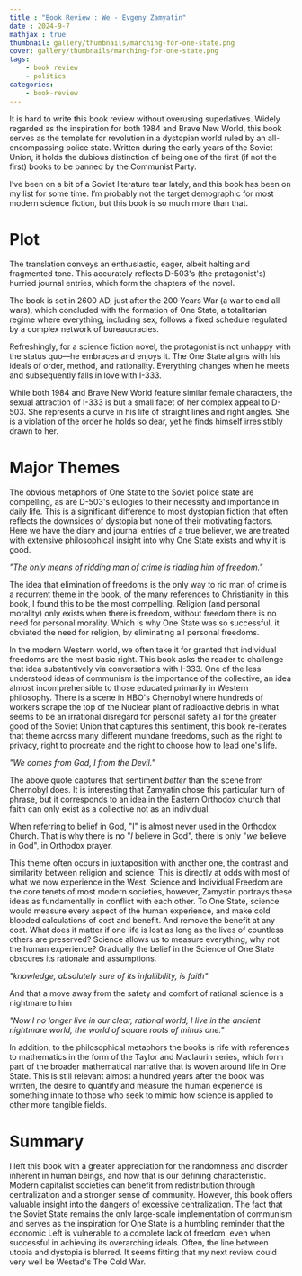 ```yaml
---
title : "Book Review : We - Evgeny Zamyatin"
date : 2024-9-7
mathjax : true
thumbnail: gallery/thumbnails/marching-for-one-state.png
cover: gallery/thumbnails/marching-for-one-state.png
tags:
    - book review
    - politics
categories:
    - book-review
---
```


It is hard to write this book review without overusing superlatives. Widely regarded as the inspiration for both 1984 and Brave New World, this book serves as the template for revolution in a dystopian world ruled by an all-encompassing police state. Written during the early years of the Soviet Union, it holds the dubious distinction of being one of the first (if not the first) books to be banned by the Communist Party.

I’ve been on a bit of a Soviet literature tear lately, and this book has been on my list for some time. I’m probably not the target demographic for most modern science fiction, but this book is so much more than that.

# Plot 
The translation conveys an enthusiastic, eager, albeit halting and fragmented tone. This accurately reflects D-503's (the protagonist's) hurried journal entries, which form the chapters of the novel.

The book is set in 2600 AD, just after the 200 Years War (a war to end all wars), which concluded with the formation of One State, a totalitarian regime where everything, including sex, follows a fixed schedule regulated by a complex network of bureaucracies.

Refreshingly, for a science fiction novel, the protagonist is not unhappy with the status quo—he embraces and enjoys it. The One State aligns with his ideals of order, method, and rationality. Everything changes when he meets and subsequently falls in love with I-333.

While both 1984 and Brave New World feature similar female characters, the sexual attraction of I-333 is but a small facet of her complex appeal to D-503. She represents a curve in his life of straight lines and right angles. She is a violation of the order he holds so dear, yet he finds himself irresistibly drawn to her.

# Major Themes
The obvious metaphors of One State to the Soviet police state are compelling, as are D-503's eulogies to their necessity and importance in daily life. This is a significant difference to most dystopian fiction that often reflects the downsides of dystopia but none of their motivating factors. Here we have the diary and journal entries of a true believer, we are treated with extensive philosophical insight into why One State exists and why it is good.

*"The only means of ridding man of crime is ridding him of freedom."*

The idea that elimination of freedoms is the only way to rid man of crime is a recurrent theme in the book, of the many references to Christianity in this book, I found this to be the most compelling. Religion (and personal morality) only exists when there is freedom, without freedom there is no need for personal morality. Which is why One State was so successful, it obviated the need for religion, by eliminating all personal freedoms.

In the modern Western world, we often take it for granted that individual freedoms are the most basic right. This book asks the reader to challenge that idea substantively via conversations with I-333. One of the less understood ideas of communism is the importance of the collective, an idea almost incomprehensible to those educated primarily in Western philosophy. There is a scene in HBO's Chernobyl where hundreds of workers scrape the top of the Nuclear plant of radioactive debris in what seems to be an irrational disregard for personal safety all for the greater good of the Soviet Union that captures this sentiment, this book re-iterates that theme across many different mundane freedoms, such as the right to privacy, right to procreate and the right to choose how to lead one's life.

*"We comes from God, I from the Devil."*

The above quote captures that sentiment *better* than the scene from Chernobyl does. It is interesting that Zamyatin chose this particular turn of phrase, but it corresponds to an idea in the Eastern Orthodox church that faith can only exist as a collective not as an individual.

When referring to belief in God, "I" is almost never used in the Orthodox Church. That is why there is no "*I* believe in God", there is only "*we* believe in God", in Orthodox prayer.

This theme often occurs in juxtaposition with another one, the contrast and similarity between religion and science. This is directly at odds with most of what we now experience in the West. Science and Individual Freedom are the core tenets of most modern societies, however, Zamyatin portrays these ideas as fundamentally in conflict with each other. To One State, science would measure every aspect of the human experience, and make cold blooded calculations of cost and benefit. And remove the benefit at any cost. What does it matter if one life is lost as long as the lives of countless others are preserved? Science allows us to measure everything, why not the human experience? Gradually the belief in the Science of One State obscures its rationale and assumptions.

*"knowledge, absolutely sure of its infallibility, is faith"*

And that a move away from the safety and comfort of rational science is a nightmare to him

*"Now I no longer live in our clear, rational world; I live in the ancient nightmare world, the world of square roots of minus one."*

In addition, to the philosophical metaphors the books is rife with references to mathematics in the form of the Taylor and Maclaurin series, which form part of the broader mathematical narrative that is woven around life in One State. This is still relevant almost a hundred years after the book was written, the desire to quantify and measure the human experience is something innate to those who seek to mimic how science is applied to other more tangible fields.

# Summary 
I left this book with a greater appreciation for the randomness and disorder inherent in human beings, and how that is our defining characteristic. Modern capitalist societies can benefit from redistribution through centralization and a stronger sense of community. However, this book offers valuable insight into the dangers of excessive centralization. The fact that the Soviet State remains the only large-scale implementation of communism and serves as the inspiration for One State is a humbling reminder that the economic Left is vulnerable to a complete lack of freedom, even when successful in achieving its overarching ideals. Often, the line between utopia and dystopia is blurred. It seems fitting that my next review could very well be Westad's The Cold War.
